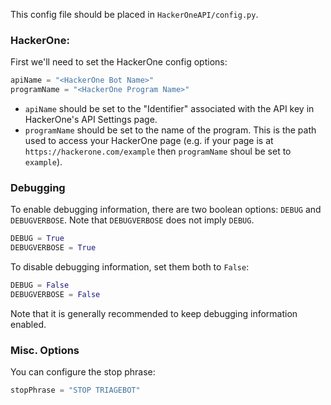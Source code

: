This config file should be placed in `HackerOneAPI/config.py`. 

### HackerOne: 

First we'll need to set the HackerOne config options: 

```python
apiName = "<HackerOne Bot Name>"
programName = "<HackerOne Program Name>"
```

- `apiName` should be set to the "Identifier" associated with the API key in HackerOne's API Settings page. 
- `programName` should be set to the name of the program. This is the path used to access your HackerOne page (e.g. if your page is at `https://hackerone.com/example` then `programName` shoul be set to `example`). 

### Debugging

To enable debugging information, there are two boolean options: `DEBUG` and `DEBUGVERBOSE`. Note that `DEBUGVERBOSE` does not imply `DEBUG`. 

```python
DEBUG = True
DEBUGVERBOSE = True
```

To disable debugging information, set them both to `False`:

```python
DEBUG = False
DEBUGVERBOSE = False
```

Note that it is generally recommended to keep debugging information enabled. 

### Misc. Options

You can configure the stop phrase: 

```python
stopPhrase = "STOP TRIAGEBOT"
```
